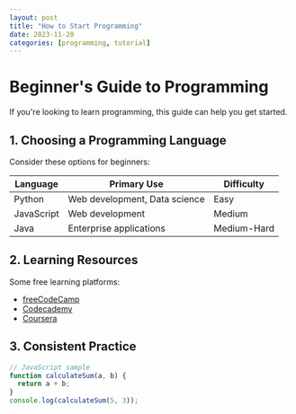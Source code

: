 ```yaml
---
layout: post
title: "How to Start Programming"
date: 2023-11-20
categories: [programming, tutorial]
---
```


# Beginner's Guide to Programming

If you're looking to learn programming, this guide can help you get started.

## 1. Choosing a Programming Language

Consider these options for beginners:

| Language | Primary Use | Difficulty |
|----------|------------|------------|
| Python | Web development, Data science | Easy |
| JavaScript | Web development | Medium |
| Java | Enterprise applications | Medium-Hard |

## 2. Learning Resources

Some free learning platforms:

- [freeCodeCamp](https://www.freecodecamp.org/)
- [Codecademy](https://www.codecademy.com/)
- [Coursera](https://www.coursera.org/)

## 3. Consistent Practice

```javascript
// JavaScript sample
function calculateSum(a, b) {
  return a + b;
}
console.log(calculateSum(5, 3));
